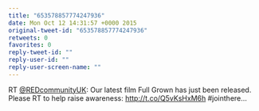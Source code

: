 ```yaml
---
title: "653578857774247936"
date: Mon Oct 12 14:31:57 +0000 2015
original-tweet-id: "653578857774247936"
retweets: 0
favorites: 0
reply-tweet-id: ""
reply-user-id: ""
reply-user-screen-name: ""
---
```

RT <a href="https://twitter.com/REDcommunityUK">@REDcommunityUK</a>: Our latest film Full Grown has just been released. Please RT to help raise awareness: http://t.co/Q5vKsHxM6h #jointhere…

